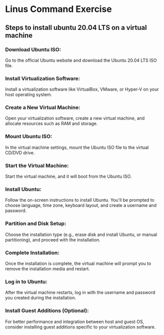 # Linus Command Exercise 

## Steps to install ubuntu 20.04 LTS on a virtual machine

### Download Ubuntu ISO: 
Go to the official Ubuntu website and 
download the Ubuntu 20.04 LTS ISO file.

### Install Virtualization Software: 
Install a virtualization software like VirtualBox, VMware, or Hyper-V on your host operating system.

### Create a New Virtual Machine:
Open your virtualization software, create a new virtual machine, and allocate resources such as RAM and storage.

### Mount Ubuntu ISO: 
In the virtual machine settings, mount the Ubuntu ISO file to the virtual CD/DVD drive.

### Start the Virtual Machine: 
Start the virtual machine, and it will boot from the Ubuntu ISO.

### Install Ubuntu: 
Follow the on-screen instructions to install Ubuntu. You'll be prompted to choose language, time zone, keyboard layout, and create a username and password.

### Partition and Disk Setup:
Choose the installation type (e.g., erase disk and install Ubuntu, or manual partitioning), and proceed with the installation.

### Complete Installation: 
Once the installation is complete, the virtual machine will prompt you to remove the installation media and restart.

### Log in to Ubuntu: 
After the virtual machine restarts, log in with the username and password you created during the installation.

### Install Guest Additions (Optional): 
For better performance and integration between host and guest OS, consider installing guest additions specific to your virtualization software.

